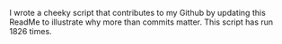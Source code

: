 I wrote a cheeky script that contributes to my Github by updating this ReadMe to illustrate why more than commits matter. This script has run 1826 times.